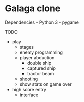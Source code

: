 # Galaga clone

Dependencies
    - Python 3
    - pygame

TODO
  - play
    - stages
    - enemy programming
    - player abduction
      - double ship
      - captured ship
      - tractor beam
    - shooting
    - show stats on game over
  - high score entry
    - interface
